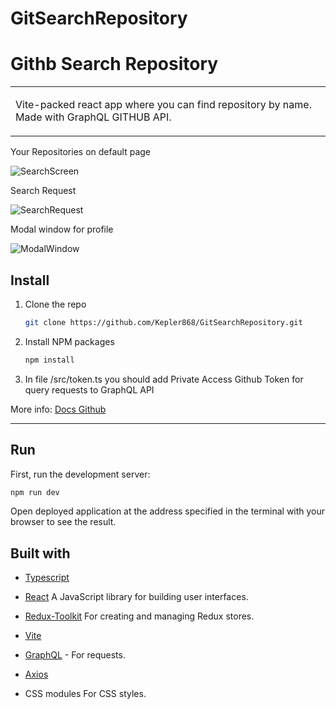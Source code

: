 # GitSearchRepository



# Githb Search Repository

<table>
<tr>
<td>
  
  Vite-packed react app where you can find repository by name. Made with GraphQL GITHUB API.
</tr>
</table>


Your Repositories on default page

![SearchScreen](https://user-images.githubusercontent.com/105875420/227927926-bdbd68ad-85f5-4c35-a961-b6b6d27dff65.png)

Search Request 

![SearchRequest](https://user-images.githubusercontent.com/105875420/227932546-13c81d43-506d-41aa-8255-4f8975f662ea.png)

Modal window for profile 

![ModalWindow](https://user-images.githubusercontent.com/105875420/227932780-31084d1d-5950-43b5-a14e-93a9d15a51e9.png)


## Install

1. Clone the repo
   ```sh
   git clone https://github.com/Kepler868/GitSearchRepository.git
   ```
2. Install NPM packages
   ```sh
   npm install
   ```

3. In file /src/token.ts you should add Private Access Github Token for query requests to GraphQL API

More info: [Docs Github](https://docs.github.com/en/authentication/keeping-your-account-and-data-secure/creating-a-personal-access-token)

---

## Run

First, run the development server:

```bash
npm run dev
```

Open deployed application at the address specified in the terminal with your browser to see the result.


## Built with
- [Typescript](https://www.typescriptlang.org/)

- [React](https://reactjs.org/) A JavaScript library for building user interfaces.

- [Redux-Toolkit](https://redux-toolkit.js.org/) For creating and managing Redux stores.

- [Vite](https://vitejs.dev/)

- [GraphQL](https://graphql.org/) - For requests.

- [Axios](https://axios-http.com/docs/intro)

- CSS modules For CSS styles.
